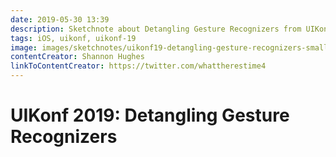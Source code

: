 ```yaml
---
date: 2019-05-30 13:39
description: Sketchnote about Detangling Gesture Recognizers from UIKonf 2019
tags: iOS, uikonf, uikonf-19
image: images/sketchnotes/uikonf19-detangling-gesture-recognizers-small.jpg
contentCreator: Shannon Hughes
linkToContentCreator: https://twitter.com/whattherestime4
---
```


# UIKonf 2019: Detangling Gesture Recognizers
